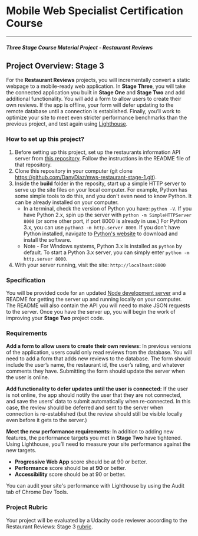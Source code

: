 # Mobile Web Specialist Certification Course
---
#### _Three Stage Course Material Project - Restaurant Reviews_

## Project Overview: Stage 3

For the **Restaurant Reviews** projects, you will incrementally convert a static webpage to a mobile-ready web application. In **Stage Three**, you will take the connected application you built in **Stage One** and **Stage Two** and add additional functionality. You will add a form to allow users to create their own reviews. If the app is offline, your form will defer updating to the remote database until a connection is established. Finally, you’ll work to optimize your site to meet even stricter performance benchmarks than the previous project, and test again using [Lighthouse](https://developers.google.com/web/tools/lighthouse/).

### How to set up this project?

1. Before setting up this project, set up the restaurants information API server from [this repository](https://github.com/DanyDiaz/mws-restaurant-stage-3). Follow the instructions in the README file of that repository.
2. Clone this repository in your computer (git clone https://github.com/DanyDiaz/mws-restaurant-stage-1.git).
3. Inside the **build** folder in the reposity, start up a simple HTTP server to serve up the site files on your local computer. For example, Python has some simple tools to do this, and you don't even need to know Python. It can be already installed on your computer.
    * In a terminal, check the version of Python you have: `python -V`. If you have Python 2.x, spin up the server with `python -m SimpleHTTPServer 8000` (or some other port, if port 8000 is already in use.) For Python 3.x, you can use `python3 -m http.server 8000`. If you don't have Python installed, navigate to [Python's website](https://www.python.org/downloads/) to download and install the software.
   * Note -  For Windows systems, Python 3.x is installed as `python` by default. To start a Python 3.x server, you can simply enter `python -m http.server 8000`.
4. With your server running, visit the site: `http://localhost:8000`

### Specification

You will be provided code for an updated [Node development server](https://github.com/DanyDiaz/mws-restaurant-stage-3) and a README for getting the server up and running locally on your computer. The README will also contain the API you will need to make JSON requests to the server. Once you have the server up, you will begin the work of improving your **Stage Two** project code.

### Requirements
**Add a form to allow users to create their own reviews:** In previous versions of the application, users could only read reviews from the database. You will need to add a form that adds new reviews to the database. The form should include the user’s name, the restaurant id, the user’s rating, and whatever comments they have. Submitting the form should update the server when the user is online.

**Add functionality to defer updates until the user is connected:** If the user is not online, the app should notify the user that they are not connected, and save the users' data to submit automatically when re-connected. In this case, the review should be deferred and sent to the server when connection is re-established (but the review should still be visible locally even before it gets to the server.)

**Meet the new performance requirements:** In addition to adding new features, the performance targets you met in **Stage Two** have tightened. Using Lighthouse, you’ll need to measure your site performance against the new targets.

 - **Progressive Web App** score should be at 90 or better.
 - **Performance** score should be at **90** or better.
 - **Accessibility** score should be at 90 or better.

You can audit your site's performance with Lighthouse by using the Audit tab of Chrome Dev Tools.

### Project Rubric

Your project will be evaluated by a Udacity code reviewer according to the Restaurant Reviews: Stage 3 [rubric](https://review.udacity.com/#!/rubrics/1132/view).